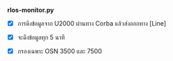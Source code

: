 
**rlos-monitor.py**
- [x] การดึงข้อมูลจาก U2000 ผ่านทาง Corba แล้วส่งออกทาง [Line]
- [x] จะดึงข้อมูลทุก 5 นาที
- [x] กรองเฉพาะ OSN 3500 และ 7500 

